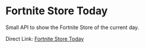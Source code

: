 # Fortnite Store Today

Small API to show the Fortnite Store of the current day.

Direct Link: [Fortnite Store Today](https://adrianoneres.me/fortnitestoretoday/)